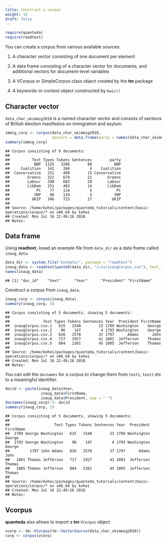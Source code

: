 ```yaml
---
title: Construct a corpus
weight: 10
draft: false
---
```



```r
require(quanteda)
require(readtext)
```

You can create a corpus from various available sources:

1. A character vector consisting of one document per element

2. A data frame consisting of a character vector for documents, and additional vectors for document-level variables

3. A VCorpus or SimpleCorpus class object created by the **tm** package 

4. A keywords-in-context object constructed by `kwic()`


## Character vector

`data_char_ukimmig2010` is a named character vector and consists of sections of British election manifestos on immigration and asylum.


```r
immig_corp <- corpus(data_char_ukimmig2010, 
                     docvars = data.frame(party = names(data_char_ukimmig2010)))
summary(immig_corp)
```

```
## Corpus consisting of 9 documents:
## 
##          Text Types Tokens Sentences        party
##           BNP  1125   3280        88          BNP
##     Coalition   142    260         4    Coalition
##  Conservative   251    499        15 Conservative
##        Greens   322    679        21       Greens
##        Labour   298    683        29       Labour
##        LibDem   251    483        14       LibDem
##            PC    77    114         5           PC
##           SNP    88    134         4          SNP
##          UKIP   346    723        27         UKIP
## 
## Source: /home/kohei/packages/quanteda_tutorials/content/basic-operations/corpus/* on x86_64 by kohei
## Created: Mon Jul 16 22:49:26 2018
## Notes:
```


## Data frame

Using **readtext**, loead an example file from `data_dir` as a data frame called `inaug_data`.


```r
data_dir <- system.file("extdata/", package = "readtext")
inaug_data <- readtext(paste0(data_dir, "/csv/inaugCorpus.csv"), text_field = "texts")
names(inaug_data)
```

```
## [1] "doc_id"    "text"      "Year"      "President" "FirstName"
```

Construct a corpus from `inaug_data`.


```r
inaug_corp <- corpus(inaug_data)
summary(inaug_corp, 5)
```

```
## Corpus consisting of 5 documents, showing 5 documents:
## 
##               Text Types Tokens Sentences Year  President FirstName
##  inaugCorpus.csv.1   625   1540        23 1789 Washington    George
##  inaugCorpus.csv.2    96    147         4 1793 Washington    George
##  inaugCorpus.csv.3   826   2578        37 1797      Adams      John
##  inaugCorpus.csv.4   717   1927        41 1801  Jefferson    Thomas
##  inaugCorpus.csv.5   804   2381        45 1805  Jefferson    Thomas
## 
## Source: /home/kohei/packages/quanteda_tutorials/content/basic-operations/corpus/* on x86_64 by kohei
## Created: Mon Jul 16 22:49:26 2018
## Notes:
```

You can edit the `docnames` for a corpus to change them from `text1`, `text2` etc to a meaningful identifier. 


```r
docid <- paste(inaug_data$Year, 
                inaug_data$FirstName, 
                inaug_data$President, sep = " ")
docnames(inaug_corp) <- docid
summary(inaug_corp, 5)
```

```
## Corpus consisting of 5 documents, showing 5 documents:
## 
##                    Text Types Tokens Sentences Year  President FirstName
##  1789 George Washington   625   1540        23 1789 Washington    George
##  1793 George Washington    96    147         4 1793 Washington    George
##         1797 John Adams   826   2578        37 1797      Adams      John
##   1801 Thomas Jefferson   717   1927        41 1801  Jefferson    Thomas
##   1805 Thomas Jefferson   804   2381        45 1805  Jefferson    Thomas
## 
## Source: /home/kohei/packages/quanteda_tutorials/content/basic-operations/corpus/* on x86_64 by kohei
## Created: Mon Jul 16 22:49:26 2018
## Notes:
```

## Vcorpus

**quanteda** also allows to import a **tm** `VCorpus` object


```r
vcorp <- tm::VCorpus(tm::VectorSource(data_char_ukimmig2010))
corp <- corpus(vcorp)
```
